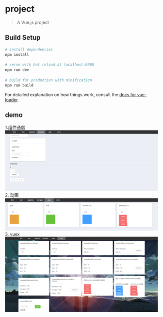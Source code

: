 # project

> A Vue.js project

## Build Setup

``` bash
# install dependencies
npm install

# serve with hot reload at localhost:8080
npm run dev

# build for production with minification
npm run build
```

For detailed explanation on how things work, consult the [docs for vue-loader](http://vuejs.github.io/vue-loader).

## demo
1.组件通信
![组件通信](https://raw.githubusercontent.com/ZhuWenTong/vue_project/master/src/assets/img/prop.png)
2. 动画
![animate](https://raw.githubusercontent.com/ZhuWenTong/vue_project/master/src/assets/img/animate.png)
3. vuex
![vuex](https://raw.githubusercontent.com/ZhuWenTong/vue_project/master/src/assets/img/vuex.png)
